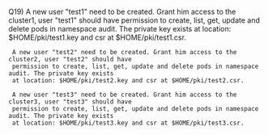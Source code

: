 Q19) A new user "test1" need to be created. Grant him access to the cluster1, user "test1" should have 
     permission to create, list, get, update and delete pods in namespace audit. The private key exists 
     at location: $HOME/pki/test1.key and csr at $HOME/pki/test1.csr.
	 
     A new user "test2" need to be created. Grant him access to the cluster2, user "test2" should have 
     permission to create, list, get, update and delete pods in namespace audit. The private key exists 
     at location: $HOME/pki/test2.key and csr at $HOME/pki/test2.csr.
	 
     A new user "test3" need to be created. Grant him access to the cluster3, user "test3" should have 
     permission to create, list, get, update and delete pods in namespace audit. The private key exists 
     at location: $HOME/pki/test3.key and csr at $HOME/pki/test3.csr.

